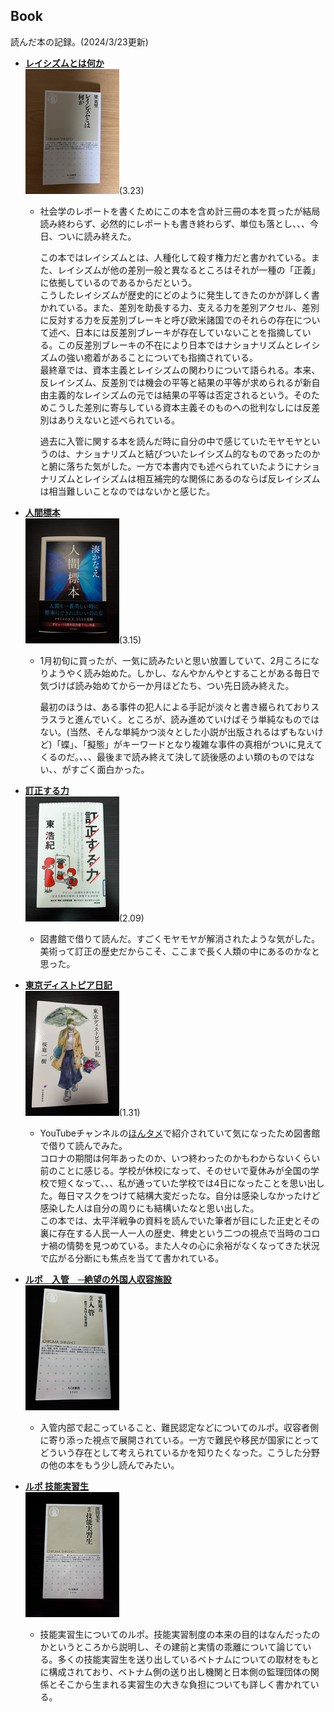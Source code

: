 ## Book  
読んだ本の記録。(2024/3/23更新)  

- **[レイシズムとは何か](https://www.chikumashobo.co.jp/product/9784480073532/)**  
  ![レイシズムとは何か](https://github.com/camen89/Energy-Ikeda/blob/main/BOOK/%E3%83%AC%E3%82%A4%E3%82%B7%E3%82%BA%E3%83%A0%E3%81%A8%E3%81%AF%E4%BD%95%E3%81%8B.jpg?raw=true)(3.23)

  - 社会学のレポートを書くためにこの本を含め計三冊の本を買ったが結局読み終わらず、必然的にレポートも書き終わらず、単位も落とし、、、今日、ついに読み終えた。
 
    この本ではレイシズムとは、人種化して殺す権力だと書かれている。また、レイシズムが他の差別一般と異なるところはそれが一種の「正義」に依拠しているのであるからだという。  
こうしたレイシズムが歴史的にどのように発生してきたのかが詳しく書かれている。また、差別を助長する力、支える力を差別アクセル、差別に反対する力を反差別ブレーキと呼び欧米諸国でのそれらの存在について述べ、日本には反差別ブレーキが存在していないことを指摘している。この反差別ブレーキの不在により日本ではナショナリズムとレイシズムの強い癒着があることについても指摘されている。  
最終章では、資本主義とレイシズムの関わりについて語られる。本来、反レイシズム、反差別では機会の平等と結果の平等が求められるが新自由主義的なレイシズムの元では結果の平等は否定されるという。そのためこうした差別に寄与している資本主義そのものへの批判なしには反差別はありえないと述べられている。

    過去に入管に関する本を読んだ時に自分の中で感じていたモヤモヤというのは、ナショナリズムと結びついたレイシズム的なものであったのかと腑に落ちた気がした。一方で本書内でも述べられていたようにナショナリズムとレイシズムは相互補完的な関係にあるのならば反レイシズムは相当難しいことなのではないかと感じた。


- **[人間標本](https://www.kadokawa.co.jp/product/322306000662/)**  
  ![人間標本](https://github.com/camen89/Energy-Ikeda/blob/main/BOOK/%E4%BA%BA%E9%96%93%E6%A8%99%E6%9C%AC.jpg?raw=true)(3.15)
  
  - 1月初旬に買ったが、一気に読みたいと思い放置していて、2月ころになりようやく読み始めた。しかし、なんやかんやとすることがある毎日で気づけば読み始めてから一か月ほどたち、つい先日読み終えた。
 
    
    最初のほうは、ある事件の犯人による手記が淡々と書き綴られておりスラスラと進んでいく。ところが、読み進めていけばそう単純なものではない。(当然、そんな単純かつ淡々とした小説が出版されるはずもないけど)「蝶」、「擬態」がキーワードとなり複雑な事件の真相がついに見えてくるのだ。、、、最後まで読み終えて決して読後感のよい類のものではない、、がすごく面白かった。

- **[訂正する力](https://publications.asahi.com/ecs/detail/?item_id=24421)**   
  ![訂正する力](https://github.com/camen89/Energy-Ikeda/blob/main/BOOK/%E8%A8%82%E6%AD%A3%E3%81%99%E3%82%8B%E5%8A%9B.jpg?raw=true)(2.09)   
  - 図書館で借りて読んだ。すごくモヤモヤが解消されたような気がした。  
    美術って訂正の歴史だからこそ、ここまで長く人類の中にあるのかなと思った。

- **[東京ディストピア日記](https://www.kawade.co.jp/np/isbn/9784309029610/)**  
![東京ディストピア日記 150*200](https://github.com/camen89/Energy-Ikeda/blob/main/BOOK/%E6%9D%B1%E4%BA%AC%E3%83%87%E3%82%A3%E3%82%B9%E3%83%88%E3%83%94%E3%82%A2%E6%97%A5%E8%A8%98.jpg?raw=true)(1.31)    
  - YouTubeチャンネルの[ほんタメ](https://youtu.be/gN0maAYu_Sc?feature=shared)で紹介されていて気になったため図書館で借りて読んでみた。  
    コロナの期間は何年あったのか、いつ終わったのかもわからないくらい前のことに感じる。学校が休校になって、そのせいで夏休みが全国の学校で短くなって、、、私が通っていた学校では4日になったことを思い出した。毎日マスクをつけて結構大変だったな。自分は感染しなかったけど感染した人は自分の周りにも結構いたなと思い出した。  
    この本では、太平洋戦争の資料を読んでいた筆者が目にした正史とその裏に存在する人民一人一人の歴史、稗史という二つの視点で当時のコロナ禍の情勢を見つめている。また人々の心に余裕がなくなってきた状況で広がる分断にも焦点を当てて書かれている。


- **[ルポ　入管　─絶望の外国人収容施設](https://www.chikumashobo.co.jp/product/9784480073464/)**  
![ルポ　入管　150*200](https://github.com/camen89/Energy-Ikeda/blob/main/BOOK/%E3%83%AB%E3%83%9D%20%E5%85%A5%E7%AE%A1%E8%A8%AD.jpg?raw=true)  
  - 入管内部で起こっていること、難民認定などについてのルポ。収容者側に寄り添った視点で展開されている。一方で難民や移民が国家にとってどういう存在として考えられているかを知りたくなった。こうした分野の他の本をもう少し読んでみたい。

- **[ルポ 技能実習生](https://www.chikumashobo.co.jp/product/9784480073075/)**  
![ルポ 技能実習生 横150*縦200](https://github.com/camen89/Energy-Ikeda/blob/main/BOOK/%E3%83%AB%E3%83%9D%20%E6%8A%80%E8%83%BD%E5%AE%9F%E7%BF%92%E7%94%9F.jpg?raw=true)
  - 技能実習生についてのルポ。技能実習制度の本来の目的はなんだったのかというところから説明し、その建前と実情の乖離について論じている。多くの技能実習生を送り出しているベトナムについての取材をもとに構成されており、ベトナム側の送り出し機関と日本側の監理団体の関係とそこから生まれる実習生の大きな負担についても詳しく書かれている。  
  
